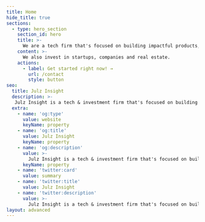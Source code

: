 ```yaml
---
title: Home
hide_title: true
sections:
  - type: hero_section
    section_id: hero
    title: >-
      We are a tech firm that's focused on building impactful products, brands, experiences and solutions..
    content: >- 
      We also invest in startups, companies and real estate.
    actions:
      - label: Get started right now! →
        url: /contact
        style: button
seo:
  title: Julz Insight
  description: >-
   Julz Insight is a tech & investment firm that's focused on building innovative and impactful products, brands, experiences and solutions.
  extra:
    - name: 'og:type'
      value: website
      keyName: property
    - name: 'og:title'
      value: Julz Insight
      keyName: property
    - name: 'og:description'
      value: >-
        Julz Insight is a tech & investment firm that's focused on building innovative and impactful products, brands, experiences and solutions.
      keyName: property
    - name: 'twitter:card'
      value: summary
    - name: 'twitter:title'
      value: Julz Insight
    - name: 'twitter:description'
      value: >-
        Julz Insight is a tech & investment firm that's focused on building innovative and impactful products, brands, experiences and solutions.
layout: advanced
---
```

